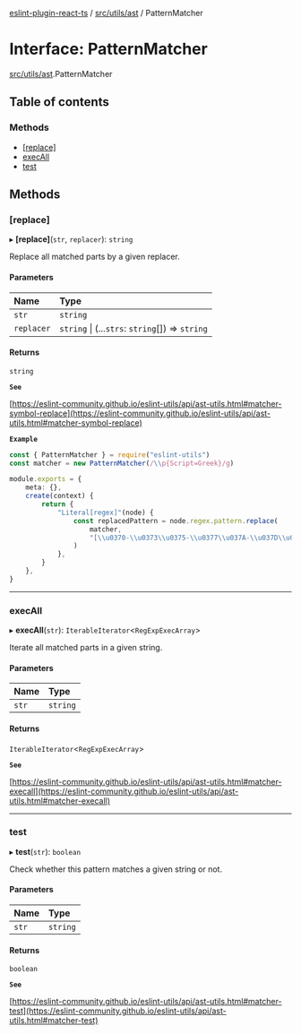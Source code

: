 [eslint-plugin-react-ts](../README.md) / [src/utils/ast](../modules/src_utils_ast.md) / PatternMatcher

# Interface: PatternMatcher

[src/utils/ast](../modules/src_utils_ast.md).PatternMatcher

## Table of contents

### Methods

- [[replace]](src_utils_ast.PatternMatcher.md#[replace])
- [execAll](src_utils_ast.PatternMatcher.md#execall)
- [test](src_utils_ast.PatternMatcher.md#test)

## Methods

### [replace]

▸ **[replace]**(`str`, `replacer`): `string`

Replace all matched parts by a given replacer.

#### Parameters

| Name | Type |
| :------ | :------ |
| `str` | `string` |
| `replacer` | `string` \| (...`strs`: `string`[]) => `string` |

#### Returns

`string`

**`See`**

[https://eslint-community.github.io/eslint-utils/api/ast-utils.html#matcher-symbol-replace](https://eslint-community.github.io/eslint-utils/api/ast-utils.html#matcher-symbol-replace)

**`Example`**

```ts
const { PatternMatcher } = require("eslint-utils")
const matcher = new PatternMatcher(/\\p{Script=Greek}/g)

module.exports = {
    meta: {},
    create(context) {
        return {
            "Literal[regex]"(node) {
                const replacedPattern = node.regex.pattern.replace(
                    matcher,
                    "[\\u0370-\\u0373\\u0375-\\u0377\\u037A-\\u037D\\u037F\\u0384\\u0386\\u0388-\\u038A\\u038C\\u038E-\\u03A1\\u03A3-\\u03E1\\u03F0-\\u03FF\\u1D26-\\u1D2A\\u1D5D-\\u1D61\\u1D66-\\u1D6A\\u1DBF\\u1F00-\\u1F15\\u1F18-\\u1F1D\\u1F20-\\u1F45\\u1F48-\\u1F4D\\u1F50-\\u1F57\\u1F59\\u1F5B\\u1F5D\\u1F5F-\\u1F7D\\u1F80-\\u1FB4\\u1FB6-\\u1FC4\\u1FC6-\\u1FD3\\u1FD6-\\u1FDB\\u1FDD-\\u1FEF\\u1FF2-\\u1FF4\\u1FF6-\\u1FFE\\u2126\\uAB65]|\\uD800[\\uDD40-\\uDD8E\\uDDA0]|\\uD834[\\uDE00-\\uDE45]"
                )
            },
        }
    },
}
```

___

### execAll

▸ **execAll**(`str`): `IterableIterator`<`RegExpExecArray`\>

Iterate all matched parts in a given string.

#### Parameters

| Name | Type |
| :------ | :------ |
| `str` | `string` |

#### Returns

`IterableIterator`<`RegExpExecArray`\>

**`See`**

[https://eslint-community.github.io/eslint-utils/api/ast-utils.html#matcher-execall](https://eslint-community.github.io/eslint-utils/api/ast-utils.html#matcher-execall)

___

### test

▸ **test**(`str`): `boolean`

Check whether this pattern matches a given string or not.

#### Parameters

| Name | Type |
| :------ | :------ |
| `str` | `string` |

#### Returns

`boolean`

**`See`**

[https://eslint-community.github.io/eslint-utils/api/ast-utils.html#matcher-test](https://eslint-community.github.io/eslint-utils/api/ast-utils.html#matcher-test)
